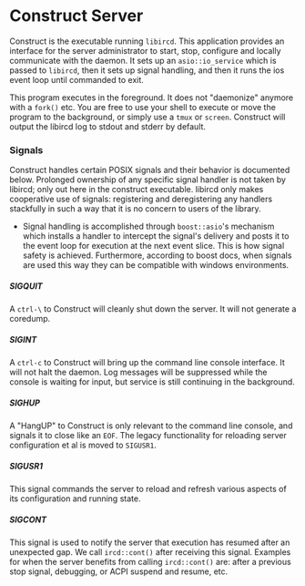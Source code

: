 # Construct Server

Construct is the executable running `libircd`. This application provides an
interface for the server administrator to start, stop, configure and locally
communicate with the daemon. It sets up an `asio::io_service` which is passed
to `libircd`, then it sets up signal handling, and then it runs the ios event
loop until commanded to exit.

This program executes in the foreground. It does not "daemonize" anymore with a
`fork()` etc. You are free to use your shell to execute or move the program
to the background, or simply use a `tmux` or `screen`. Construct will output
the libircd log to stdout and stderr by default.

### Signals

Construct handles certain POSIX signals and their behavior is documented
below. Prolonged ownership of any specific signal handler is not taken by
libircd; only out here in the construct executable. libircd only makes
cooperative use of signals: registering and deregistering any handlers
stackfully in such a way that it is no concern to users of the library.

* Signal handling is accomplished through `boost::asio`'s mechanism which
installs a handler to intercept the signal's delivery and posts it to the
event loop for execution at the next event slice. This is how signal safety
is achieved. Furthermore, according to boost docs, when signals are used
this way they can be compatible with windows environments.

##### SIGQUIT

A `ctrl-\` to Construct will cleanly shut down the server. It will not generate
a coredump.

##### SIGINT

A `ctrl-c` to Construct will bring up the command line console interface. It
will not halt the daemon. Log messages will be suppressed while the console
is waiting for input, but service is still continuing in the background.

##### SIGHUP

A "HangUP" to Construct is only relevant to the command line console, and
signals it to close like an `EOF`. The legacy functionality for reloading
server configuration et al is moved to `SIGUSR1`.

##### SIGUSR1

This signal commands the server to reload and refresh various aspects of its
configuration and running state.

##### SIGCONT

This signal is used to notify the server that execution has resumed after an
unexpected gap. We call `ircd::cont()` after receiving this signal. Examples
for when the server benefits from calling `ircd::cont()` are: after a previous
stop signal, debugging, or ACPI suspend and resume, etc.
